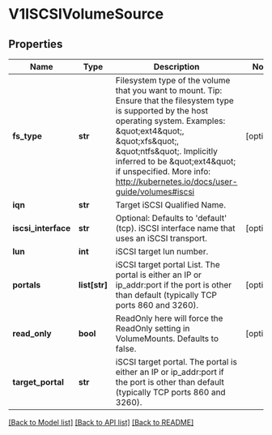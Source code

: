 # V1ISCSIVolumeSource

## Properties
Name | Type | Description | Notes
------------ | ------------- | ------------- | -------------
**fs_type** | **str** | Filesystem type of the volume that you want to mount. Tip: Ensure that the filesystem type is supported by the host operating system. Examples: \&quot;ext4\&quot;, \&quot;xfs\&quot;, \&quot;ntfs\&quot;. Implicitly inferred to be \&quot;ext4\&quot; if unspecified. More info: http://kubernetes.io/docs/user-guide/volumes#iscsi | [optional] 
**iqn** | **str** | Target iSCSI Qualified Name. | 
**iscsi_interface** | **str** | Optional: Defaults to &#39;default&#39; (tcp). iSCSI interface name that uses an iSCSI transport. | [optional] 
**lun** | **int** | iSCSI target lun number. | 
**portals** | **list[str]** | iSCSI target portal List. The portal is either an IP or ip_addr:port if the port is other than default (typically TCP ports 860 and 3260). | [optional] 
**read_only** | **bool** | ReadOnly here will force the ReadOnly setting in VolumeMounts. Defaults to false. | [optional] 
**target_portal** | **str** | iSCSI target portal. The portal is either an IP or ip_addr:port if the port is other than default (typically TCP ports 860 and 3260). | 

[[Back to Model list]](../README.md#documentation-for-models) [[Back to API list]](../README.md#documentation-for-api-endpoints) [[Back to README]](../README.md)


